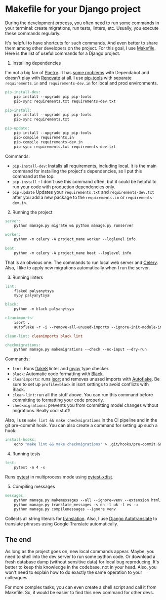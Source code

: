 # Makefile for your Django project

During the development process, you often need to run some commands in your terminal: create migrations, run tests, linters, etc. Usually, you execute these commands regularly.

It's helpful to have shortcuts for such commands. And even better to share them among other developers on the project. For this goal, I use [Makefile](https://en.wikipedia.org/wiki/Make_(software)#Makefile). Here is the list of useful commands for a Django project.

1. Installing dependencies

I'm not a big fan of [Poetry](https://python-poetry.org/). It has [some problems](https://github.com/dependabot/dependabot-core/issues?q=is%3Aissue+is%3Aopen+poetry+label%3A%22L%3A+python%3Apoetry%22) with Dependabot and doesn't play with [Renovate](https://docs.renovatebot.com/python/) at all. I use [pip-tools](https://github.com/jazzband/pip-tools) with separate `requirements.in` and `requirements-dev.in` for local and prod environments. 


```makefile
pip-install-dev:
	pip install --upgrade pip pip-tools
	pip-sync requirements.txt requirements-dev.txt

pip-install:
	pip install --upgrade pip pip-tools
	pip-sync requirements.txt

pip-update:
	pip install --upgrade pip pip-tools
	pip-compile requirements.in
	pip-compile requirements-dev.in
	pip-sync requirements.txt requirements-dev.txt
```

Commands:

- `pip-install-dev`: Installs all requirements, including local. It is the main command for installing the project's dependencies, so I put this command at the top.
- `pip-install` - I don't use this command often, but it could be helpful to run your code with production dependencies only. 
- `pip-update` Updates your `requirements.txt` and `requirements-dev.txt` after you add a new package to the `requirements.in` or `requirements-dev.in`.

2. Running the project

```makefile
server:
	python manage.py migrate && python manage.py runserver

worker:
	python -m celery -A project_name worker --loglevel info
	
beat:
    python -m celery -A project_name beat --loglevel info
```

That is an obvious one. The commands to run local web server and [Celery](https://docs.celeryq.dev/en/stable/). Also, I like to apply new migrations automatically when I run the server.

3. Running linters

```makefile
lint:
	flake8 palyanytsya
	mypy palyanytsya

black:
	python -m black palyanytsya

cleanimports:
	isort .
	autoflake -r -i --remove-all-unused-imports --ignore-init-module-imports project_name

clean-lint: cleanimports black lint

checkmigrations:
	python manage.py makemigrations --check --no-input --dry-run
```

Commands:

- `lint`: Runs [flake8](https://github.com/PyCQA/flake8) linter and [mypy](https://github.com/python/mypy) type checker.
- `black`: Automatic code formatting with [Black](https://github.com/psf/black). 
- `cleanimports`: runs [isort](https://github.com/PyCQA/isort) and removes unused imports with [Autoflake](https://github.com/PyCQA/autoflake). Be sure to set up `profile=black` in isort settings to avoid conflicts with Black. 
- `clean-lint`: run all the stuff above. You can run this command before committing to formatting your code properly.
- `checkmigrations`: prevents you from committing model changes without migrations. Really cool stuff!

Also, I use `make lint && make checkmigrations` in the CI pipeline and in the git pre-commit hook. You can also create a command for setting up such a hook: 

```makefile
install-hooks:
	echo "make lint && make checkmigrations" > .git/hooks/pre-commit && chmod 777 .git/hooks/pre-commit
```

4. Running tests

```makefile
test:
	pytest -n 4 -x
```

Runs [pytest](https://docs.pytest.org/en/7.1.x/) in multiprocess mode using [pytest-xdist](https://github.com/pytest-dev/pytest-xdist).

5. Compiling messages 

```makefile
messages:
	python manage.py makemessages --all --ignore=venv --extension html,py
	python manage.py translate_messages -s en -l uk -l es -u
	python manage.py compilemessages --ignore venv
```

Collects all string literals for [translation](https://docs.djangoproject.com/en/4.1/topics/i18n/translation/). Also, I use [Django Autotranslate](https://github.com/ankitpopli1891/django-autotranslate) to translate phrases using Google Translate automatically.

## The end

As long as the project goes on, new local commands appear. Maybe, you need to shell into the dev server to run some python code. Or download a fresh database dump (without sensitive data) for local bug reproducing. It's better to keep this knowledge in the codebase, not in your head. Also, you won't need to explain how to do exactly the same operation to your colleagues.

For more complex tasks, you can even create a shell script and call it from Makefile. So, it would be easier to find this new command for other devs.


